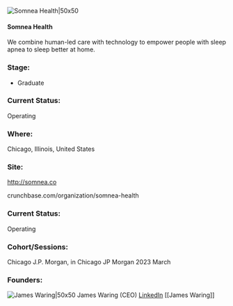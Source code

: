 

![Somnea Health|50x50](https://media.licdn.com/dms/image/C560BAQGiHqmNKCN6YQ/company-logo_200_200/0/1676828723430?e=1692835200&v=beta&t=Fl_elVMfYH6pMMoEyrxYhyYtWafDWK6CAANSLNcw5ZQ)

#### Somnea Health
We combine human-led care with technology to empower people with sleep apnea to sleep better at home.

### Stage: 
 - Graduate 

### Current Status: 
Operating

### Where:
Chicago, Illinois, United States

### Site:
http://somnea.co



crunchbase.com/organization/somnea-health

### Current Status: 
Operating

### Cohort/Sessions: 
Chicago J.P. Morgan, in Chicago JP Morgan 2023 March

### Founders: 

![James Waring|50x50]() James Waring (CEO) [LinkedIn](https://linkedin.com/in/james-c-waring) [[James Waring]]


